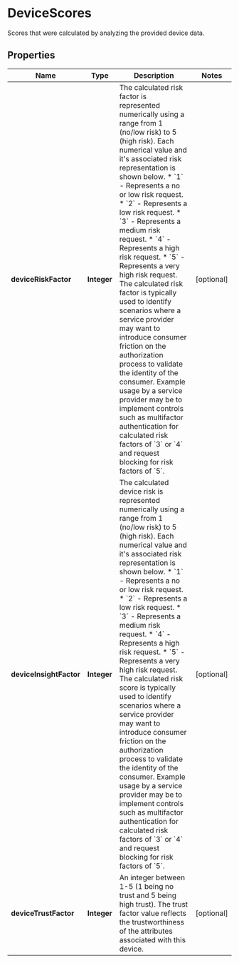 

# DeviceScores

Scores that were calculated by analyzing the provided device data.

## Properties

| Name | Type | Description | Notes |
|------------ | ------------- | ------------- | -------------|
|**deviceRiskFactor** | **Integer** | The calculated risk factor is represented numerically using a range from 1 (no/low risk) to 5 (high risk). Each numerical value and it&#39;s associated risk representation is shown below.   * &#x60;1&#x60; - Represents a no or low risk request.   * &#x60;2&#x60; - Represents a low risk request.   * &#x60;3&#x60; - Represents a medium risk request.   * &#x60;4&#x60; - Represents a high risk request.   * &#x60;5&#x60; - Represents a very high risk request.  The calculated risk factor is typically used to identify scenarios where a service provider may want to introduce consumer friction on the authorization process to validate the identity of the consumer. Example usage by a service provider may be to implement controls such as multifactor authentication for calculated risk factors of &#x60;3&#x60; or &#x60;4&#x60; and request blocking for risk factors of &#x60;5&#x60;. |  [optional] |
|**deviceInsightFactor** | **Integer** | The calculated device risk is represented numerically using a range from 1 (no/low risk) to 5 (high risk). Each numerical value and it&#39;s associated risk representation is shown below.   * &#x60;1&#x60; - Represents a no or low risk request.   * &#x60;2&#x60; - Represents a low risk request.   * &#x60;3&#x60; - Represents a medium risk request.   * &#x60;4&#x60; - Represents a high risk request.   * &#x60;5&#x60; - Represents a very high risk request.  The calculated risk score is typically used to identify scenarios where a service provider may want to introduce consumer friction on the authorization process to validate the identity of the consumer. Example usage by a service provider may be to implement controls such as multifactor authentication for calculated risk factors of &#x60;3&#x60; or &#x60;4&#x60; and request blocking for risk factors of &#x60;5&#x60;. |  [optional] |
|**deviceTrustFactor** | **Integer** | An integer between 1-5 (1 being no trust and 5 being high trust). The trust factor value reflects the trustworthiness of the attributes associated with this device. |  [optional] |



